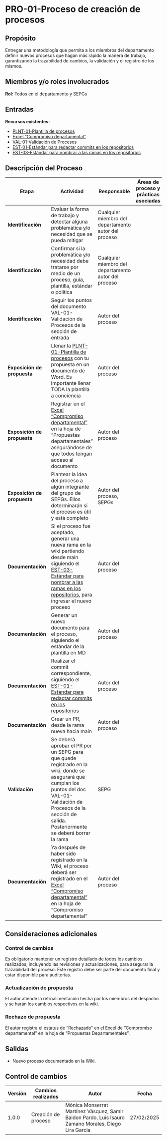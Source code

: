 # PRO-01-Proceso de creación de procesos

## Propósito
Entregar una metodología que permita a los miembros del departamento definir nuevos procesos que hagan más rápido la manera de trabajo, garantizando la trazabilidad de cambios, la validación y el registro de los mismos.

## Miembros y/o roles involucrados
**Rol:** Todos en el departamento y SEPGs

## Entradas
**Recursos existentes:**
- [PLNT-01-Plantilla de procesos](https://pix3l-it.github.io/Wiki/docs/plnt-01-plantilla-de-procesos)
- [Excel “Compromiso departamental”](https://docs.google.com/spreadsheets/d/1RRB6jh7V_bR9adNpOoehV3PxprRBelh4XOofEedCx2c/edit?usp=sharing)
- VAL-01-Validación de Procesos
- [EST-01-Estándar para redactar commits en los repositorios](https://pix3l-it.github.io/Wiki/docs/estandares/est-01-redactar-commits/)
- [EST-03-Estándar para nombrar a las ramas en los repositorios](https://pix3l-it.github.io/Wiki/docs/estandares/est-03-nombrar-ramas)

## Descripción del Proceso

| Etapa                  | Actividad | Responsable | Áreas de proceso y prácticas asociadas |
|------------------------|-----------|-------------|-------------------------------------|
| **Identificación** | Evaluar la forma de trabajo y detectar alguna problemática y/o necesidad que se pueda mitigar | Cualquier miembro del departamento autor del proceso | |
| **Identificación** | Confirmar si la problemática y/o necesidad debe tratarse por medio de un proceso, guía, plantilla, estándar o política | Cualquier miembro del departamento autor del proceso | |
| **Identificación** | Seguir los puntos del documento VAL-01-Validación de Procesos de la sección de entrada | Autor del proceso | |
| **Exposición de propuesta** | Llenar la [PLNT-01-Plantilla de procesos](https://pix3l-it.github.io/Wiki/docs/plnt-01-plantilla-de-procesos) con tu propuesta en un documento de Word. Es importante llenar TODA la plantilla a conciencia | Autor del proceso | |
| **Exposición de propuesta** | Registrar en el [Excel “Compromiso departamental”](https://docs.google.com/spreadsheets/d/1RRB6jh7V_bR9adNpOoehV3PxprRBelh4XOofEedCx2c/edit?usp=sharing) en la hoja de “Propuestas departamentales” asegurándose de que todos tengan acceso al documento | Autor del proceso | |
| **Exposición de propuesta** | Plantear la idea del proceso a algún integrante del grupo de SEPGs. Ellos determinarán si el proceso es útil y está completo | Autor del proceso, SEPGs | |
| **Documentación** | Si el proceso fue aceptado, generar una nueva rama en la wiki partiendo desde main siguiendo el [EST-03-Estándar para nombrar a las ramas en los repositorios](https://pix3l-it.github.io/Wiki/docs/estandares/est-03-nombrar-ramas), para ingresar el nuevo proceso | Autor del proceso | |
| **Documentación** | Generar un nuevo documento para el proceso, siguiendo el estándar de la plantilla en MD | Autor del proceso | |
| **Documentación** | Realizar el commit correspondiente, siguiendo el [EST-01-Estándar para redactar commits en los repositorios](https://pix3l-it.github.io/Wiki/docs/estandares/est-01-redactar-commits/) | Autor del proceso | |
| **Documentación** | Crear un PR, desde la rama nueva hacia main | Autor del proceso | |
| **Validación** | Se deberá aprobar el PR por un SEPG para que quede registrado en la wiki, donde se asegurará que cumplan los puntos del doc VAL-01-Validación de Procesos de la sección de salida. Posteriormente se deberá borrar la rama | SEPG | |
| **Documentación** | Ya después de haber sido registrado en la Wiki, el proceso deberá ser registrado en el [Excel “Compromiso departamental”](https://docs.google.com/spreadsheets/d/1RRB6jh7V_bR9adNpOoehV3PxprRBelh4XOofEedCx2c/edit?usp=sharing) en la hoja de “Compromiso departamental” | Autor del proceso | |

## Consideraciones adicionales

### Control de cambios
Es obligatorio mantener un registro detallado de todos los cambios realizados, incluyendo las revisiones y actualizaciones, para asegurar la trazabilidad del proceso. Este registro debe ser parte del documento final y estar disponible para auditorías.

### Actualización de propuesta
El autor atiende la retroalimentación hecha por los miembros del despacho y se harán los cambios respectivos en la wiki.

### Rechazo de propuesta
El autor registra el estatus de “Rechazado” en el Excel de “Compromiso departamental” en la hoja de “Propuestas Departamentales”.

## Salidas
- Nuevo proceso documentado en la Wiki.

## Control de cambios

| Versión  | Cambios realizados | Autor | Fecha |
|----------|--------------------|-------|--------|
| 1.0.0 | Creación de proceso | Mónica Monserrat Martínez Vásquez, Samir Baidon Pardo, Luis Isauro Zamano Morales, Diego Lira Garcia | 27/02/2025 |